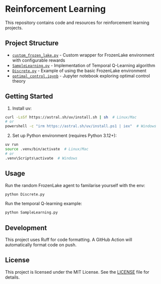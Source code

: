 # Reinforcement Learning

This repository contains code and resources for reinforcement learning projects.

## Project Structure

- [`custom_frozen_lake.py`](custom_frozen_lake.py) - Custom wrapper for FrozenLake environment with configurable rewards
- [`SampleLearning.py`](SampleLearning.py) - Implementation of Temporal Q-Learning algorithm
- [`Discrete.py`](Discrete.py) - Example of using the basic FrozenLake environment
- [`optimal_control.ipynb`](optimal_control.ipynb) - Jupyter notebook exploring optimal control theory


## Getting Started

1. Install uv:
```sh
curl -LsSf https://astral.sh/uv/install.sh | sh  # Linux/Mac
# or
powershell -c "irm https://astral.sh/uv/install.ps1 | iex"  # Windows
```

2. Set up Python environment (requires Python 3.12+):
```sh
uv run
source .venv/bin/activate  # Linux/Mac
# or
.venv\Scripts\activate  # Windows
```

## Usage

Run the random FrozenLake agent to familarise yourself with the env:
```sh
python Discrete.py
```

Run the temporal Q-learning example:

```sh
python SampleLearning.py
```

## Development
This project uses Ruff for code formatting. A GitHub Action will automatically format code on push.

## License
This project is licensed under the MIT License. See the [LICENSE](LICENSE) file for details.